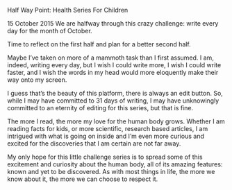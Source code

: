 Half Way Point: Health Series For Children

15 October 2015
We are halfway through this crazy challenge: write every day for the month of October.

Time to reflect on the first half and plan for a better second half.

Maybe I’ve taken on more of a mammoth task than I first assumed. I am, indeed, writing every day, but I wish I could write more, I wish I could write faster, and I wish the words in my head would more eloquently make their way onto my screen.

I guess that’s the beauty of this platform, there is always an edit button. So, while I may have committed to 31 days of writing, I may have unknowingly committed to an eternity of editing for this series, but that is fine.

The more I read, the more my love for the human body grows. Whether I am reading facts for kids, or more scientific, research based articles, I am intrigued with what is going on inside and I’m even more curious and excited for the discoveries that I am certain are not far away.

My only hope for this little challenge series is to spread some of this excitement and curiosity about the human body, all of its amazing features: known and yet to be discovered.
 As with most things in life, the more we know about it, the more we can choose to respect it.
